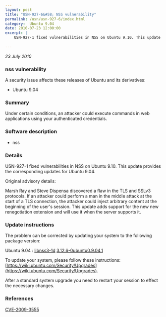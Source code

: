 ```yaml
---
layout: post
title: "USN-927-6&#58; NSS vulnerability"
permalink: /usn/usn-927-6/index.html
category:  Ubuntu 9.04
date: 2010-07-23 12:00:00
excerpt: |
    USN-927-1 fixed vulnerabilities in NSS on Ubuntu 9.10. This update provides the corresponding updates for Ubuntu 9.04.
    
--- 
```

 
 

*23 July 2010*

### nss vulnerability

A security issue affects these releases of Ubuntu and its derivatives:

* Ubuntu 9.04

### Summary

Under certain conditions, an attacker could execute commands in web applications using your authenticated credentials.

### Software description

* nss 

### Details

USN-927-1 fixed vulnerabilities in NSS on Ubuntu 9.10. This update provides the corresponding updates for Ubuntu 9.04.

Original advisory details:

 Marsh Ray and Steve Dispensa discovered a flaw in the TLS and SSLv3 protocols. If an attacker could perform a man in the middle attack at the start of a TLS connection, the attacker could inject arbitrary content at the beginning of the user&#39;s session. This update adds support for the new new renegotiation extension and will use it when the server supports it. 

### Update instructions

The problem can be corrected by updating your system to the following package version:

Ubuntu 9.04
 : [libnss3-1d](https://launchpad.net/ubuntu/+source/nss) <span> [3.12.6-0ubuntu0.9.04.1](https://launchpad.net/ubuntu/+source/nss/3.12.6-0ubuntu0.9.04.1) </span> 

To update your system, please follow these instructions: [https://wiki.ubuntu.com/Security/Upgrades](https://wiki.ubuntu.com/Security/Upgrades).

After a standard system upgrade you need to restart your session to effect the necessary changes. 

### References

 
 [CVE-2009-3555](http://people.ubuntu.com/~ubuntu-security/cve/CVE-2009-3555)
 

